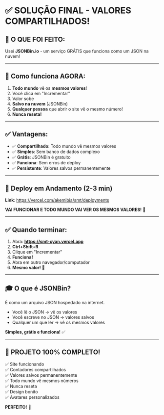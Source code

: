 # ✅ SOLUÇÃO FINAL - VALORES COMPARTILHADOS!

## 🎉 O QUE FOI FEITO:

Usei **JSONBin.io** - um serviço GRÁTIS que funciona como um JSON na nuvem!

---

## 🎯 Como funciona AGORA:

1. **Todo mundo** vê os **mesmos valores**!
2. Você clica em "Incrementar"
3. Valor sobe
4. **Salvo na nuvem** (JSONBin)
5. **Qualquer pessoa** que abrir o site vê o mesmo número!
6. **Nunca reseta!**

---

## ✅ Vantagens:

- ✅ **Compartilhado**: Todo mundo vê mesmos valores
- ✅ **Simples**: Sem banco de dados complexo
- ✅ **Grátis**: JSONBin é gratuito
- ✅ **Funciona**: Sem erros de deploy
- ✅ **Persistente**: Valores salvos permanentemente

---

## 🚀 Deploy em Andamento (2-3 min)

**Link**: https://vercel.com/akemibia/smt/deployments

**VAI FUNCIONAR E TODO MUNDO VAI VER OS MESMOS VALORES!** 🎉

---

## ✅ Quando terminar:

1. Abra: **https://smt-cyan.vercel.app**
2. **Ctrl+Shift+R**
3. Clique em "Incrementar"
4. **Funciona!**
5. Abra em outro navegador/computador
6. **Mesmo valor!** 🎯

---

## 🎓 O que é JSONBin?

É como um arquivo JSON hospedado na internet.
- Você lê o JSON → vê os valores
- Você escreve no JSON → valores salvos
- Qualquer um que ler → vê os mesmos valores

**Simples, grátis e funciona!** ✅

---

## 🎉 PROJETO 100% COMPLETO!

✅ Site funcionando  
✅ Contadores compartilhados  
✅ Valores salvos permanentemente  
✅ Todo mundo vê mesmos números  
✅ Nunca reseta  
✅ Design bonito  
✅ Avatares personalizados  

**PERFEITO!** 🚀


